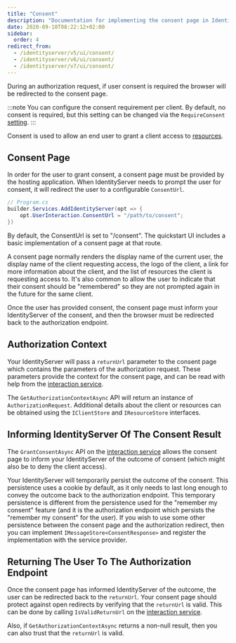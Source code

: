 ```yaml
---
title: "Consent"
description: "Documentation for implementing the consent page in IdentityServer, which allows users to grant client applications permission to access protected resources."
date: 2020-09-10T08:22:12+02:00
sidebar:
  order: 4
redirect_from:
  - /identityserver/v5/ui/consent/
  - /identityserver/v6/ui/consent/
  - /identityserver/v7/ui/consent/
---
```


During an authorization request, if user consent is required the browser will be redirected to the consent page.

:::note
You can configure the consent requirement per client. By default, no consent is required, but this setting can be
changed via the `RequireConsent` [setting](/identityserver/reference/models/client#consent-screen).
:::

Consent is used to allow an end user to grant a client access to [resources](/identityserver/fundamentals/resources).

## Consent Page

In order for the user to grant consent, a consent page must be provided by the
hosting application. When IdentityServer needs to prompt the
user for consent, it will redirect the user to a configurable `ConsentUrl`.

```csharp
// Program.cs
builder.Services.AddIdentityServer(opt => {
    opt.UserInteraction.ConsentUrl = "/path/to/consent";
})
```

By default, the ConsentUrl is set to "/consent". The quickstart UI includes a
basic implementation of a consent page at that route.

A consent page normally renders the display name of the current user,
the display name of the client requesting access,
the logo of the client,
a link for more information about the client,
and the list of resources the client is requesting access to.
It's also common to allow the user to indicate that their consent should be "remembered" so they are not prompted again
in the future for the same client.

Once the user has provided consent, the consent page must inform your IdentityServer of the consent, and then the
browser must be redirected back to the authorization endpoint.

## Authorization Context

Your IdentityServer will pass a `returnUrl` parameter to the consent page which contains the parameters of the
authorization request.
These parameters provide the context for the consent page, and can be read with help from
the [interaction service](/identityserver/reference/services/interaction-service/).

The `GetAuthorizationContextAsync` API will return an instance of `AuthorizationRequest`. Additional details about the
client or resources can be obtained using the `IClientStore` and `IResourceStore` interfaces.

## Informing IdentityServer Of The Consent Result

The `GrantConsentAsync` API on the [interaction service](/identityserver/reference/services/interaction-service/) allows
the consent page to inform your IdentityServer of the outcome of consent (which might also be to deny the client
access).

Your IdentityServer will temporarily persist the outcome of the consent.
This persistence uses a cookie by default, as it only needs to last long enough to convey the outcome back to the
authorization endpoint.
This temporary persistence is different from the persistence used for the "remember my consent" feature (and it is the
authorization endpoint which persists the "remember my consent" for the user).
If you wish to use some other persistence between the consent page and the authorization redirect, then you can
implement `IMessageStore<ConsentResponse>` and register the implementation with the service provider.

## Returning The User To The Authorization Endpoint

Once the consent page has informed IdentityServer of the outcome, the user can be redirected back to the `returnUrl`.
Your consent page should protect against open redirects by verifying that the `returnUrl` is valid.
This can be done by calling `IsValidReturnUrl` on
the [interaction service](/identityserver/reference/services/interaction-service/).

Also, if `GetAuthorizationContextAsync` returns a non-null result, then you can also trust that the `returnUrl` is
valid.
